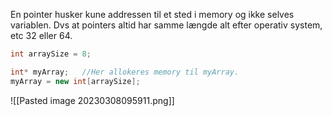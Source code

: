 En pointer husker kune addressen til et sted i memory og ikke selves variablen. Dvs at pointers altid har samme længde alt efter operativ system, etc 32 eller 64.

```Cpp
int arraySize = 8;

int* myArray;   //Her allokeres memory til myArray.
myArray = new int[arraySize];
```

![[Pasted image 20230308095911.png]]